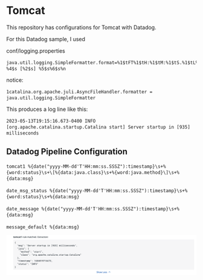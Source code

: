 # Tomcat
This repository has configurations for Tomcat with Datadog.

For this Datadog sample, I used 

conf/logging.properties

```
java.util.logging.SimpleFormatter.format=%1$tFT%1$tH:%1$tM:%1$tS.%1$tL%1tz %4$s [%2$s] %5$s%6$s%n
```

notice:

```
1catalina.org.apache.juli.AsyncFileHandler.formatter = java.util.logging.SimpleFormatter
```

This produces a log line like this:

```
2023-05-13T19:15:16.673-0400 INFO [org.apache.catalina.startup.Catalina start] Server startup in [935] milliseconds
```



## Datadog Pipeline Configuration

```
tomcat1 %{date("yyyy-MM-dd'T'HH:mm:ss.SSSZ"):timestamp}\s+%{word:status}\s+\[%{data:java.class}\s+%{word:java.method}\]\s+%{data:msg}

date_msg_status %{date("yyyy-MM-dd'T'HH:mm:ss.SSSZ"):timestamp}\s+%{word:status}\s+%{data:msg}

date_message %{date("yyyy-MM-dd'T'HH:mm:ss.SSSZ"):timestamp}\s+%{data:msg}

message_default %{data:msg}
```

![matched](images/matched.png)



